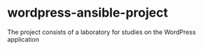 # wordpress-ansible-project

The project consists of a laboratory for studies on the WordPress application
